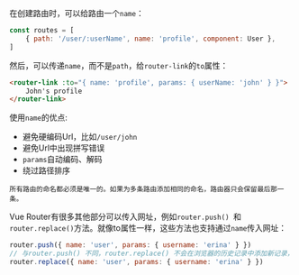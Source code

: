 在创建路由时，可以给路由一个`name`：

```js
const routes = [
    { path: '/user/:userName', name: 'profile', component: User },
]
```

然后，可以传递`name`，而不是`path`，给`router-link`的`to`属性：

```html
<router-link :to="{ name: 'profile', params: { userName: 'john' } }">
    John's profile
</router-link>
```

使用`name`的优点:

* 避免硬编码Url，比如`/user/john`
* 避免Url中出现拼写错误
* `params`自动编码、解码
* 绕过路径排序

`所有路由的命名都必须是唯一的。如果为多条路由添加相同的命名，路由器只会保留最后那一条。`

Vue Router有很多其他部分可以传入网址，例如`router.push() `和`router.replace()`方法。就像to属性一样，这些方法也支持通过`name`传入网址：

```js
router.push({ name: 'user', params: { username: 'erina' } })
// 与router.push() 不同，router.replace() 不会在浏览器的历史记录中添加新记录，而是替换当前的历史记录条目。这意味着用户不能通过后退按钮返回到被替换的页面。
router.replace({ name: 'user', params: { username: 'erina' } })
```